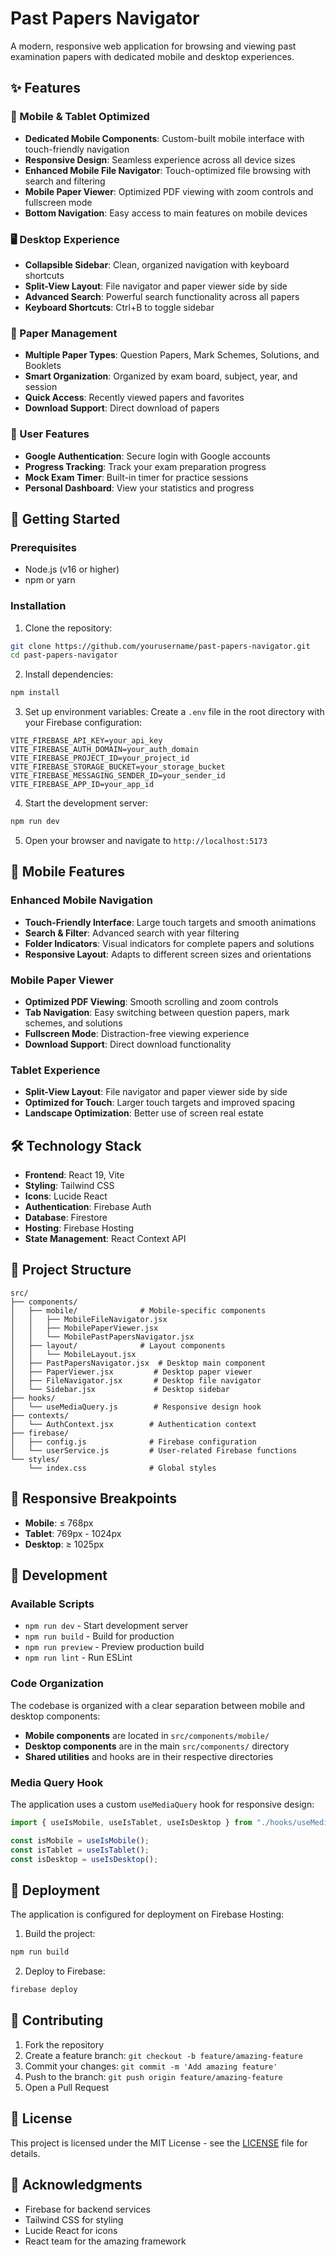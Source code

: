 # Past Papers Navigator

A modern, responsive web application for browsing and viewing past examination papers with dedicated mobile and desktop experiences.

## ✨ Features

### 📱 Mobile & Tablet Optimized

- **Dedicated Mobile Components**: Custom-built mobile interface with touch-friendly navigation
- **Responsive Design**: Seamless experience across all device sizes
- **Enhanced Mobile File Navigator**: Touch-optimized file browsing with search and filtering
- **Mobile Paper Viewer**: Optimized PDF viewing with zoom controls and fullscreen mode
- **Bottom Navigation**: Easy access to main features on mobile devices

### 🖥️ Desktop Experience

- **Collapsible Sidebar**: Clean, organized navigation with keyboard shortcuts
- **Split-View Layout**: File navigator and paper viewer side by side
- **Advanced Search**: Powerful search functionality across all papers
- **Keyboard Shortcuts**: Ctrl+B to toggle sidebar

### 📄 Paper Management

- **Multiple Paper Types**: Question Papers, Mark Schemes, Solutions, and Booklets
- **Smart Organization**: Organized by exam board, subject, year, and session
- **Quick Access**: Recently viewed papers and favorites
- **Download Support**: Direct download of papers

### 🔐 User Features

- **Google Authentication**: Secure login with Google accounts
- **Progress Tracking**: Track your exam preparation progress
- **Mock Exam Timer**: Built-in timer for practice sessions
- **Personal Dashboard**: View your statistics and progress

## 🚀 Getting Started

### Prerequisites

- Node.js (v16 or higher)
- npm or yarn

### Installation

1. Clone the repository:

```bash
git clone https://github.com/yourusername/past-papers-navigator.git
cd past-papers-navigator
```

2. Install dependencies:

```bash
npm install
```

3. Set up environment variables:
   Create a `.env` file in the root directory with your Firebase configuration:

```env
VITE_FIREBASE_API_KEY=your_api_key
VITE_FIREBASE_AUTH_DOMAIN=your_auth_domain
VITE_FIREBASE_PROJECT_ID=your_project_id
VITE_FIREBASE_STORAGE_BUCKET=your_storage_bucket
VITE_FIREBASE_MESSAGING_SENDER_ID=your_sender_id
VITE_FIREBASE_APP_ID=your_app_id
```

4. Start the development server:

```bash
npm run dev
```

5. Open your browser and navigate to `http://localhost:5173`

## 📱 Mobile Features

### Enhanced Mobile Navigation

- **Touch-Friendly Interface**: Large touch targets and smooth animations
- **Search & Filter**: Advanced search with year filtering
- **Folder Indicators**: Visual indicators for complete papers and solutions
- **Responsive Layout**: Adapts to different screen sizes and orientations

### Mobile Paper Viewer

- **Optimized PDF Viewing**: Smooth scrolling and zoom controls
- **Tab Navigation**: Easy switching between question papers, mark schemes, and solutions
- **Fullscreen Mode**: Distraction-free viewing experience
- **Download Support**: Direct download functionality

### Tablet Experience

- **Split-View Layout**: File navigator and paper viewer side by side
- **Optimized for Touch**: Larger touch targets and improved spacing
- **Landscape Optimization**: Better use of screen real estate

## 🛠️ Technology Stack

- **Frontend**: React 19, Vite
- **Styling**: Tailwind CSS
- **Icons**: Lucide React
- **Authentication**: Firebase Auth
- **Database**: Firestore
- **Hosting**: Firebase Hosting
- **State Management**: React Context API

## 📂 Project Structure

```
src/
├── components/
│   ├── mobile/              # Mobile-specific components
│   │   ├── MobileFileNavigator.jsx
│   │   ├── MobilePaperViewer.jsx
│   │   └── MobilePastPapersNavigator.jsx
│   ├── layout/              # Layout components
│   │   └── MobileLayout.jsx
│   ├── PastPapersNavigator.jsx  # Desktop main component
│   ├── PaperViewer.jsx         # Desktop paper viewer
│   ├── FileNavigator.jsx       # Desktop file navigator
│   └── Sidebar.jsx             # Desktop sidebar
├── hooks/
│   └── useMediaQuery.js        # Responsive design hook
├── contexts/
│   └── AuthContext.jsx        # Authentication context
├── firebase/
│   ├── config.js              # Firebase configuration
│   └── userService.js         # User-related Firebase functions
└── styles/
    └── index.css              # Global styles
```

## 🎯 Responsive Breakpoints

- **Mobile**: ≤ 768px
- **Tablet**: 769px - 1024px
- **Desktop**: ≥ 1025px

## 🔧 Development

### Available Scripts

- `npm run dev` - Start development server
- `npm run build` - Build for production
- `npm run preview` - Preview production build
- `npm run lint` - Run ESLint

### Code Organization

The codebase is organized with a clear separation between mobile and desktop components:

- **Mobile components** are located in `src/components/mobile/`
- **Desktop components** are in the main `src/components/` directory
- **Shared utilities** and hooks are in their respective directories

### Media Query Hook

The application uses a custom `useMediaQuery` hook for responsive design:

```javascript
import { useIsMobile, useIsTablet, useIsDesktop } from "./hooks/useMediaQuery";

const isMobile = useIsMobile();
const isTablet = useIsTablet();
const isDesktop = useIsDesktop();
```

## 🚀 Deployment

The application is configured for deployment on Firebase Hosting:

1. Build the project:

```bash
npm run build
```

2. Deploy to Firebase:

```bash
firebase deploy
```

## 🤝 Contributing

1. Fork the repository
2. Create a feature branch: `git checkout -b feature/amazing-feature`
3. Commit your changes: `git commit -m 'Add amazing feature'`
4. Push to the branch: `git push origin feature/amazing-feature`
5. Open a Pull Request

## 📄 License

This project is licensed under the MIT License - see the [LICENSE](LICENSE) file for details.

## 🙏 Acknowledgments

- Firebase for backend services
- Tailwind CSS for styling
- Lucide React for icons
- React team for the amazing framework
